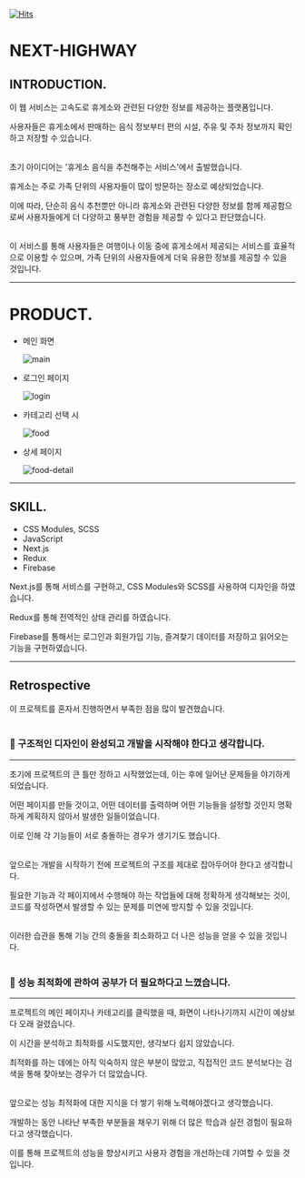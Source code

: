 [![Hits](https://hits.seeyoufarm.com/api/count/incr/badge.svg?url=https%3A%2F%2Fgithub.com%2FKimDongGyun23%2Fnext-highway&count_bg=%23C97D4C&title_bg=%23462601&icon=opsgenie.svg&icon_color=%23E7E7E7&title=come+to+me&edge_flat=false)](https://hits.seeyoufarm.com)
  
# NEXT-HIGHWAY
## INTRODUCTION.

이 웹 서비스는 고속도로 휴게소와 관련된 다양한 정보를 제공하는 플랫폼입니다. 

사용자들은 휴게소에서 판매하는 음식 정보부터 편의 시설, 주유 및 주차 정보까지 확인하고 저장할 수 있습니다.<br/><br/>

초기 아이디어는 '휴게소 음식을 추천해주는 서비스'에서 출발했습니다. 

휴게소는 주로 가족 단위의 사용자들이 많이 방문하는 장소로 예상되었습니다. 

이에 따라, 단순히 음식 추천뿐만 아니라 휴게소와 관련된 다양한 정보를 함께 제공함으로써 사용자들에게 더 다양하고 풍부한 경험을 제공할 수 있다고 판단했습니다.<br/><br/>

이 서비스를 통해 사용자들은 여행이나 이동 중에 휴게소에서 제공되는 서비스를 효율적으로 이용할 수 있으며, 가족 단위의 사용자들에게 더욱 유용한 정보를 제공할 수 있을 것입니다.

---

# PRODUCT.

- 메인 화면

  ![main](https://github.com/KimDongGyun23/next-highway/assets/104538667/48224f12-b6a2-4560-9131-cb6a8d8939a6)
    
- 로그인 페이지
    
    ![login](https://github.com/KimDongGyun23/next-highway/assets/104538667/0015ee52-5b86-4202-acbb-89626a7ee6d3)
    
- 카테고리 선택 시
    
    ![food](https://github.com/KimDongGyun23/next-highway/assets/104538667/a1a76216-498d-402d-94ef-dbbef934589a)
    
- 상세 페이지
    
    ![food-detail](https://github.com/KimDongGyun23/next-highway/assets/104538667/db792e5a-4d70-4c58-a57e-82852000b82d)
    
---

## SKILL.

- CSS Modules, SCSS
- JavaScript
- Next.js
- Redux
- Firebase

Next.js를 통해 서비스를 구현하고,  CSS Modules와 SCSS를 사용하여 디자인을 하였습니다.

Redux를 통해 전역적인 상태 관리를 하였습니다.

Firebase를 통해서는 로그인과 회원가입 기능, 즐겨찾기 데이터를 저장하고 읽어오는 기능을 구현하였습니다.

---

## Retrospective

이 프로젝트를 혼자서 진행하면서 부족한 점을 많이 발견했습니다.<br/><br/>

### 🐽 구조적인 디자인이 완성되고 개발을 시작해야 한다고 생각합니다. <br/>
---

초기에 프로젝트의 큰 틀만 정하고 시작했었는데, 이는 후에 일어난 문제들을 야기하게 되었습니다. 

어떤 페이지를 만들 것이고, 어떤 데이터를 출력하며 어떤 기능들을 설정할 것인지 명확하게 계획하지 않아서 발생한 일들이었습니다. 

이로 인해 각 기능들이 서로 충돌하는 경우가 생기기도 했습니다.<br/><br/>

앞으로는 개발을 시작하기 전에 프로젝트의 구조를 제대로 잡아두어야 한다고 생각합니다. 

필요한 기능과 각 페이지에서 수행해야 하는 작업들에 대해 정확하게 생각해보는 것이, 코드를 작성하면서 발생할 수 있는 문제를 미연에 방지할 수 있을 것입니다. <br/><br/>

이러한 습관을 통해 기능 간의 충돌을 최소화하고 더 나은 성능을 얻을 수 있을 것입니다.<br/><br/>

### 🐽 성능 최적화에 관하여 공부가 더 필요하다고 느꼈습니다. <br/>
---

프로젝트의 메인 페이지나 카테고리를 클릭했을 때, 화면이 나타나기까지 시간이 예상보다 오래 걸렸습니다. 

이 시간을 분석하고 최적화를 시도했지만, 생각보다 쉽지 않았습니다. 

최적화를 하는 데에는 아직 익숙하지 않은 부분이 많았고, 직접적인 코드 분석보다는 검색을 통해 찾아보는 경우가 더 많았습니다.<br/><br/>

앞으로는 성능 최적화에 대한 지식을 더 쌓기 위해 노력해야겠다고 생각했습니다. 

개발하는 동안 나타난 부족한 부분들을 채우기 위해 더 많은 학습과 실전 경험이 필요하다고 생각했습니다. 

이를 통해 프로젝트의 성능을 향상시키고 사용자 경험을 개선하는데 기여할 수 있을 것입니다.
